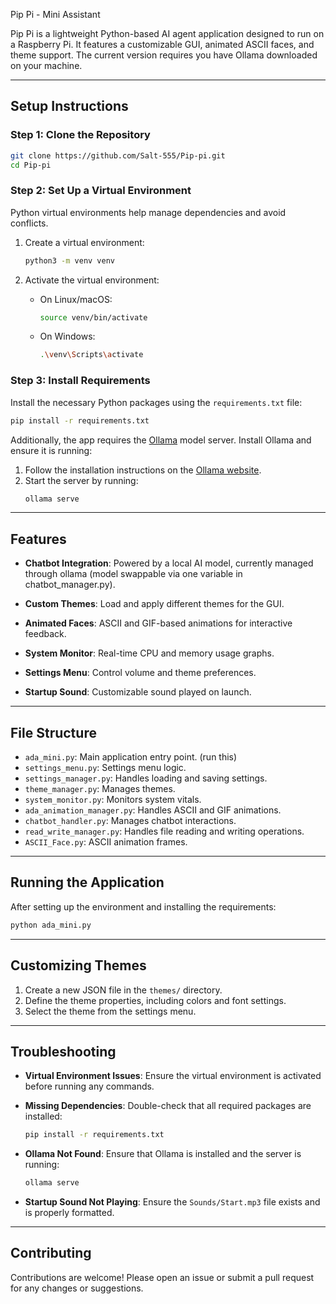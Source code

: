 Pip Pi - Mini Assistant

Pip Pi is a lightweight Python-based AI agent application designed to run on a Raspberry Pi. It features a customizable GUI, animated ASCII faces, and theme support. The current version requires you have Ollama downloaded on your machine.

---

## Setup Instructions

### Step 1: Clone the Repository

```bash
git clone https://github.com/Salt-555/Pip-pi.git
cd Pip-pi
```

### Step 2: Set Up a Virtual Environment

Python virtual environments help manage dependencies and avoid conflicts.

1. Create a virtual environment:

   ```bash
   python3 -m venv venv
   ```

2. Activate the virtual environment:
   - On Linux/macOS:
     ```bash
     source venv/bin/activate
     ```
   - On Windows:
     ```bash
     .\venv\Scripts\activate
     ```

### Step 3: Install Requirements

Install the necessary Python packages using the `requirements.txt` file:

```bash
pip install -r requirements.txt
```

Additionally, the app requires the [Ollama](https://ollama.ai/) model server. Install Ollama and ensure it is running:

1. Follow the installation instructions on the [Ollama website](https://ollama.ai/).
2. Start the server by running:
   ```bash
   ollama serve
   ```

---

## Features

- **Chatbot Integration**:  Powered by a local AI model, currently managed through ollama (model swappable via                             one variable in chatbot_manager.py).
- **Custom Themes**:        Load and apply different themes for the GUI.
  
- **Animated Faces**:       ASCII and GIF-based animations for interactive feedback.
  
- **System Monitor**:       Real-time CPU and memory usage graphs.
  
- **Settings Menu**:        Control volume and theme preferences.
  
- **Startup Sound**:        Customizable sound played on launch.

---

## File Structure

- `ada_mini.py`: Main application entry point. (run this)
- `settings_menu.py`: Settings menu logic.
- `settings_manager.py`: Handles loading and saving settings.
- `theme_manager.py`: Manages themes.
- `system_monitor.py`: Monitors system vitals.
- `ada_animation_manager.py`: Handles ASCII and GIF animations.
- `chatbot_handler.py`: Manages chatbot interactions.
- `read_write_manager.py`: Handles file reading and writing operations.
- `ASCII_Face.py`: ASCII animation frames.

---

## Running the Application

After setting up the environment and installing the requirements:

```bash
python ada_mini.py
```

---

## Customizing Themes

1. Create a new JSON file in the `themes/` directory.
2. Define the theme properties, including colors and font settings.
3. Select the theme from the settings menu.

---

## Troubleshooting

- **Virtual Environment Issues**:
  Ensure the virtual environment is activated before running any commands.

- **Missing Dependencies**:
  Double-check that all required packages are installed:
  ```bash
  pip install -r requirements.txt
  ```

- **Ollama Not Found**:
  Ensure that Ollama is installed and the server is running:
  ```bash
  ollama serve
  ```

- **Startup Sound Not Playing**:
  Ensure the `Sounds/Start.mp3` file exists and is properly formatted.

---

## Contributing

Contributions are welcome! Please open an issue or submit a pull request for any changes or suggestions.

